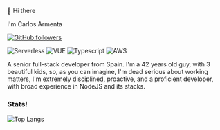 👋 Hi there 

I'm Carlos Armenta
<!---
[![Twitter](https://img.shields.io/twitter/follow/TadeoArmenta.svg?style=social&label=@TadeoArmenta)](https://twitter.com/TadeoArmenta)
--->
[![GitHub followers](https://img.shields.io/github/followers/cgtarmenta?style=social)](https://github.com/TadeoArmenta)

![Serverless](https://img.shields.io/badge/Serverless-%23FFFFFF?logo=serverless&logoColor=red&style=for-the-badge)
![VUE](https://img.shields.io/badge/VUE-%23FFFFFF?logo=vue.js&logoColor=green&style=for-the-badge)
![Typescript](https://img.shields.io/badge/typescript%20-%23FFFFFF.svg?&style=for-the-badge&logo=typescript&logoColor=blue)
![AWS](https://img.shields.io/badge/AWS-%23FFFFFF?logo=amazon-aws&logoColor=orange&style=for-the-badge)

A senior full-stack developer from Spain. I'm a 42 years old guy, with 3 beautiful kids, so, as you can imagine, I'm dead serious about working matters, I'm extremely disciplined, proactive, and a proficient developer, with broad experience in NodeJS and its stacks.

<!---
- Take a look at [my website, tadeoarmenta.com](https://tadeoarmenta.com)!
- 💼  Find me on [Upwork](https://www.upwork.com/fl/tadeoarmenta 'Upwork')
--->

<!--
- 🔭 I’m currently working on ...
- 🌱 I’m currently learning ...
- 👯 I’m looking to collaborate on ...
- 🤔 I’m looking for help with ...
- 💬 Ask me about ...
- 📫 How to reach me: ...
- 😄 Pronouns: ...
- ⚡ Fun fact: ...
-->
### Stats!
<!---
![Tadeo's GitHub stats](https://github-readme-stats.vercel.app/api?username=TadeoArmenta&count_private=true&show_icons=true&theme=dark)
--->
![Top Langs](https://github-readme-stats.vercel.app/api/top-langs/?username=cgtarmenta&layout=compact&theme=dark&hide=C,PHP,Objective-C,Assembly,CSS,Makefile&langs_count=8)
